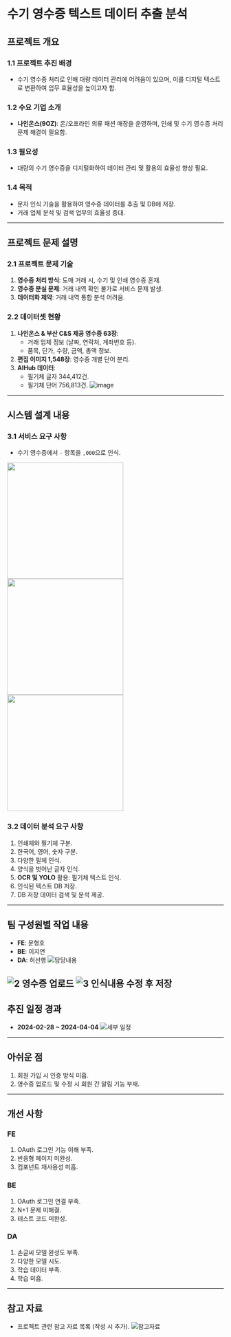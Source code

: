 # 수기 영수증 텍스트 데이터 추출 분석

## 프로젝트 개요

### 1.1 프로젝트 추진 배경
- 수기 영수증 처리로 인해 대량 데이터 관리에 어려움이 있으며, 이를 디지털 텍스트로 변환하여 업무 효율성을 높이고자 함.

### 1.2 수요 기업 소개
- **나인온스(9OZ)**: 온/오프라인 의류 패션 매장을 운영하며, 인쇄 및 수기 영수증 처리 문제 해결이 필요함.

### 1.3 필요성
- 대량의 수기 영수증을 디지털화하여 데이터 관리 및 활용의 효율성 향상 필요.

### 1.4 목적
- 문자 인식 기술을 활용하여 영수증 데이터를 추출 및 DB에 저장.
- 거래 업체 분석 및 검색 업무의 효율성 증대.

---

## 프로젝트 문제 설명

### 2.1 프로젝트 문제 기술
1. **영수증 처리 방식**: 도매 거래 시, 수기 및 인쇄 영수증 혼재.
2. **영수증 분실 문제**: 거래 내역 확인 불가로 서비스 문제 발생.
3. **데이터화 제약**: 거래 내역 통합 분석 어려움.

### 2.2 데이터셋 현황
1. **나인온스 & 부산 C&S 제공 영수증 63장**:
   - 거래 업체 정보 (날짜, 연락처, 계좌번호 등).
   - 품목, 단가, 수량, 금액, 총액 정보.
2. **편집 이미지 1,548장**: 영수증 개별 단어 분리.
3. **AIHub 데이터**:
   - 필기체 글자 344,412건.
   - 필기체 단어 756,813건.
![image](https://github.com/user-attachments/assets/7b8d7a13-c85d-4a8c-a9a8-944d910edf7f)

---

## 시스템 설계 내용

### 3.1 서비스 요구 사항
- 수기 영수증에서 `-` 항목을 `,000`으로 인식.
<img src="https://github.com/user-attachments/assets/365b9d1e-39df-404f-9ac3-0c8c9d0b4466" width="270">
<img src="https://github.com/user-attachments/assets/e27f9cd9-d191-4cc6-b2d0-d33990c65f7d" width="270">
<img src="https://github.com/user-attachments/assets/453f0378-bf98-4eda-9b5f-4dd2adf02829" width="270">

### 3.2 데이터 분석 요구 사항
1. 인쇄체와 필기체 구분.
2. 한국어, 영어, 숫자 구분.
3. 다양한 필체 인식.
4. 양식을 벗어난 글자 인식.
5. **OCR 및 YOLO** 활용: 필기체 텍스트 인식.
6. 인식된 텍스트 DB 저장.
7. DB 저장 데이터 검색 및 분석 제공.

---

## 팀 구성원별 작업 내용
- **FE**: 문형호
- **BE**: 이지연
- **DA**: 허선행
![담당내용](https://github.com/user-attachments/assets/c69c615b-923b-4834-ae7f-d96571efa84d)

![2 영수증 업로드](https://github.com/user-attachments/assets/c8513bda-3f8a-4627-a19d-0bc04205185b)
![3 인식내용 수정 후 저장](https://github.com/user-attachments/assets/7691e743-b0d8-4bcd-b054-af55e1c537c1)
---

## 추진 일정 경과
- **2024-02-28 ~ 2024-04-04**
![세부 일정](https://github.com/user-attachments/assets/093dba05-0191-42a4-8caa-b9ad1b6d43ee)
---

## 아쉬운 점
1. 회원 가입 시 인증 방식 미흡.
2. 영수증 업로드 및 수정 시 회원 간 알림 기능 부재.

---

## 개선 사항

### FE
1. OAuth 로그인 기능 이해 부족.
2. 반응형 페이지 미완성.
3. 컴포넌트 재사용성 미흡.

### BE
1. OAuth 로그인 연결 부족.
2. N+1 문제 미해결.
3. 테스트 코드 미완성.

### DA
1. 손글씨 모델 완성도 부족.
2. 다양한 모델 시도.
3. 학습 데이터 부족.
4. 학습 미흡.

---

## 참고 자료
- 프로젝트 관련 참고 자료 목록 (작성 시 추가).
![참고자료](https://github.com/user-attachments/assets/ed598933-1e2e-46bd-af94-f453dc549740)
